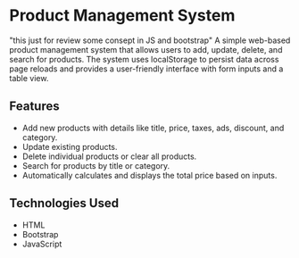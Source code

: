 # Product Management System
"this just for review some consept in JS and bootstrap"
A simple web-based product management system that allows users to add, update, delete, and search for products. The system uses localStorage to persist data across page reloads and provides a user-friendly interface with form inputs and a table view.

## Features

- Add new products with details like title, price, taxes, ads, discount, and category.
- Update existing products.
- Delete individual products or clear all products.
- Search for products by title or category.
- Automatically calculates and displays the total price based on inputs.

## Technologies Used

- HTML
- Bootstrap
- JavaScript


